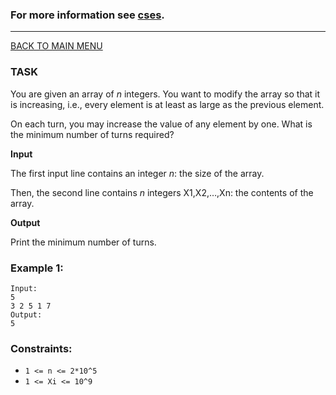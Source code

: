 ### For more information see [cses](https://cses.fi/problemset/task/1094).
__________________________

[BACK TO MAIN MENU](../README.md)

### TASK

You are given an array of *n* integers. You want to modify the array so that it is 
increasing, i.e., every element is at least as large as the previous element.

On each turn, you may increase the value of any element by one. What is the minimum
number of turns required?

**Input**

The first input line contains an integer *n*: the size of the array.

Then, the second line contains *n* integers X1,X2,…,Xn: the contents of the array.

**Output**

Print the minimum number of turns.

### Example 1:
```
Input:
5
3 2 5 1 7
Output:
5
```

### Constraints:

* `1 <= n <= 2*10^5`
* `1 <= Xi <= 10^9`